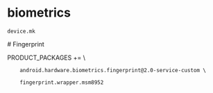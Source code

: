  # biometrics #

    device.mk
    
 \# Fingerprint
 
   PRODUCT_PACKAGES += \\
   
        android.hardware.biometrics.fingerprint@2.0-service-custom \
        
        fingerprint.wrapper.msm8952
